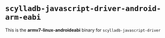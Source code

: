 # `scylladb-javascript-driver-android-arm-eabi`

This is the **armv7-linux-androideabi** binary for `scylladb-javascript-driver`

